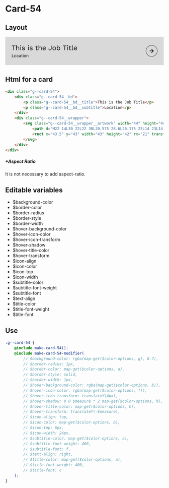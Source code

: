 # Card-54

## Layout

![alt text][card-54]

[card-54]: /src/img/global-components/card/card-54.jpg

## Html for a card

```html
<div class="g--card-54">
    <div class="g--card-54__bd">
        <p class="g--card-54__bd__title">This is the Job Title</p>
        <p class="g--card-54__bd__subtitle">Location</p>
    </div>
    <div class="g--card-54__wrapper">
        <svg class="g--card-54__wrapper__artwork" width="44" height="44" viewBox="0 0 44 44" fill="none" xmlns="http://www.w3.org/2000/svg">
            <path d="M22 14L30 22L22 30L20.575 28.6L26.175 23L14 23L14 21L26.175 21L20.575 15.4L22 14Z" fill="black" />
            <rect x="43.5" y="43" width="43" height="42" rx="21" transform="rotate(-180 43.5 43)" stroke="black" />
        </svg>
    </div>
</div>
```

##### \*Aspect Ratio

It is not necessary to add aspect-ratio.

## Editable variables

-   $background-color
-   $border-color
-   $border-radius
-   $border-style
-   $border-width
-   $hover-background-color
-   $hover-icon-color
-   $hover-icon-transform
-   $hover-shadow
-   $hover-title-color
-   $hover-transform
-   $icon-align
-   $icon-color
-   $icon-top
-   $icon-width
-   $subtitle-color
-   $subtitle-font-weight
-   $subtitle-font
-   $text-align
-   $title-color
-   $title-font-weight
-   $title-font

## Use

```scss
.g--card-54 {
    @include make-card-54();
    @include make-card-54-modifier(
        // $background-color: rgba(map-get($color-options, g), 0.7),
        // $border-radius: 1px,
        // $border-color: map-get($color-options, a),
        // $border-style: solid,
        // $border-width: 1px,
        // $hover-background-color: rgba(map-get($color-options, b)),
        // $hover-icon-color: rgba(map-get($color-options, f)),
        // $hover-icon-transform: translateY(4px),
        // $hover-shadow: 0 0 $measure * 2 map-get($color-options, h),
        // $hover-title-color: map-get($color-options, h),
        // $hover-transform: translateY(-$measure),
        // $icon-align: top,
        // $icon-color: map-get($color-options, b),
        // $icon-top: 6px,
        // $icon-width: 24px,
        // $subtitle-color: map-get($color-options, a),
        // $subtitle-font-weight: 400,
        // $subtitle-font: f,
        // $text-align: right,
        // $title-color: map-get($color-options, a),
        // $title-font-weight: 400,
        // $title-font: c
    );
}
```
